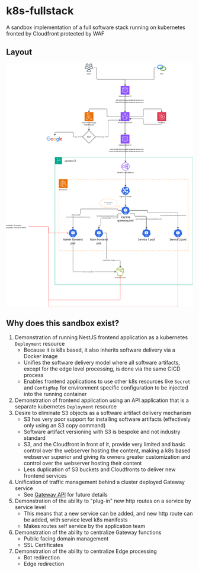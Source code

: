 # k8s-fullstack
A sandbox implementation of a full software stack running on kubernetes fronted by Cloudfront protected by WAF

## Layout
![Architectural Diagram](./doc/architectural-diagram.png)

## Why does this sandbox exist?
1. Demonstration of running NestJS frontend application as a kubernetes `Deployment` resource
   - Because it is k8s based, it also inherits software delivery via a Docker image
   - Unifies the software delivery model where all software artifacts, except for the edge level processing, is done via the same CICD process
   - Enables frontend applications to use other k8s resources like `Secret` and `ConfigMap` for environment specific configuration to be injected into the running container
1. Demonstration of frontend application using an API application that is a separate kubernetes `Deployment` resource
1. Desire to eliminate S3 objects as a software artifact delivery mechanism
   - S3 has very poor support for installing software artifacts (effectively only using an S3 copy command)
   - Software artifact versioning with S3 is bespoke and not industry standard
   - S3, and the Cloudfront in front of it, provide very limited and basic control over the webserver hosting the content, making a k8s based webserver superior and giving its owners greater customization and control over the webserver hosting their content
   - Less duplication of S3 buckets and Cloudfronts to deliver new frontend services
1. Unification of traffic management behind a cluster deployed Gateway service
   - See [Gateway API](https://gateway-api.sigs.k8s.io/) for future details
1. Demonstration of the ability to "plug-in" new http routes on a service by service level
   - This means that a new service can be added, and new http route can be added, with service level k8s manifests
   - Makes routes self service by the application team
1. Demonstration of the ability to centralize Gateway functions
   - Public facing domain management
   - SSL Certificates
1. Demonstration of the ability to centralize Edge processing
   - Bot redirection
   - Edge redirection
